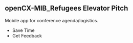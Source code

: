 ## openCX-MIB_Refugees Elevator Pitch

Mobile app for conference agenda/logistics. 
-  Save Time
- Get Feedback
